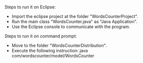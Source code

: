 Steps to run it on Eclipse:

- Import the eclipse project at the folder "WordsCounterProject".
- Run the main class "WordsCounter.java" as "Java Application".
- Use the Eclipse console to communicate with the program.


Steps to run it on command prompt:

- Move to the folder "WordsCounterDistribution".
- Execute the following instruction:
	java com/wordscounter/model/WordsCounter
